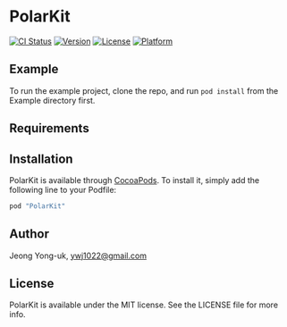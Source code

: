 # PolarKit

[![CI Status](https://travis-ci.org/alldne/PolarKit.svg?branch=master)](https://travis-ci.org/alldne/PolarKit)
[![Version](https://img.shields.io/cocoapods/v/PolarKit.svg?style=flat)](http://cocoapods.org/pods/PolarKit)
[![License](https://img.shields.io/cocoapods/l/PolarKit.svg?style=flat)](http://cocoapods.org/pods/PolarKit)
[![Platform](https://img.shields.io/cocoapods/p/PolarKit.svg?style=flat)](http://cocoapods.org/pods/PolarKit)

## Example

To run the example project, clone the repo, and run `pod install` from the Example directory first.

## Requirements

## Installation

PolarKit is available through [CocoaPods](http://cocoapods.org). To install
it, simply add the following line to your Podfile:

```ruby
pod "PolarKit"
```

## Author

Jeong Yong-uk, ywj1022@gmail.com

## License

PolarKit is available under the MIT license. See the LICENSE file for more info.
